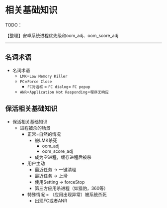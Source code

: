 # 相关基础知识

TODO：

【整理】安卓系统进程优先级和oom_adj、oom_score_adj

---

## 名词术语

* 名词术语
  * `LMK`=`Low Memory Killer`
  * `FC`=`Force Close`
    * `FC对话框` = `FC dialog`= `FC popup`
  * `ANR`=`Application Not Responding`=`程序无响应`

## 保活相关基础知识

* 保活相关基础知识
  * 进程被杀的场景
    * 正常=自然的情况
      * 被LMK杀死
        * oom_adj
        * oom_score_adj
      * 成为空进程，缓存进程后被杀
    * 用户主动
      * 最近任务 -> 一键清理
      * 最近任务 -> 上滑
      * 使用Setting -> forceStop
      * 第三方应用杀进程（如猎豹，360等）
    * 特殊情况 = （应用出现异常）被系统杀死
      * 出现FC或者ANR
